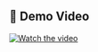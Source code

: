 ## 🎥 Demo Video

[![Watch the video](https://res.cloudinary.com/dlfwdu4he/image/upload/v1757448151/Screenshot_2025-09-10_012733_rhzqu7.png)](https://player.cloudinary.com/embed/?cloud_name=dlfwdu4he&public_id=Recording_2025-09-10_013023_xwo7yy&profile=cld-default)
